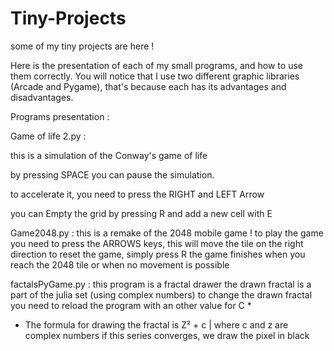 # Tiny-Projects
some of my tiny projects are here ! 


Here is the presentation of each of my small programs, and how to use them correctly.
You will notice that I use two different graphic libraries (Arcade and Pygame), that's because each has its advantages and disadvantages. 



Programs presentation :



Game of life 2.py :

  this is a simulation of the Conway's game of life
  
  by pressing SPACE you can pause the simulation. 
  
  to accelerate it, you need to press the RIGHT and LEFT Arrow 
  
  you can Empty the grid by pressing R and add a new cell with E 
  
  
  
Game2048.py :
  this is a remake of the 2048 mobile game !
  to play the game you need to press the ARROWS keys, this will move the tile on the right direction
  to reset the game, simply press R
  the game finishes when you reach the 2048 tile or when no movement is possible
  

factalsPyGame.py :
  this program is a fractal drawer
  the drawn fractal is a part of the julia set (using complex numbers) 
  to change the drawn fractal you need to reload the program with an other value for C *
  
  *   The formula for drawing the fractal is Z² + c | where c and z are complex numbers
      if this series converges, we draw the pixel in black
  
